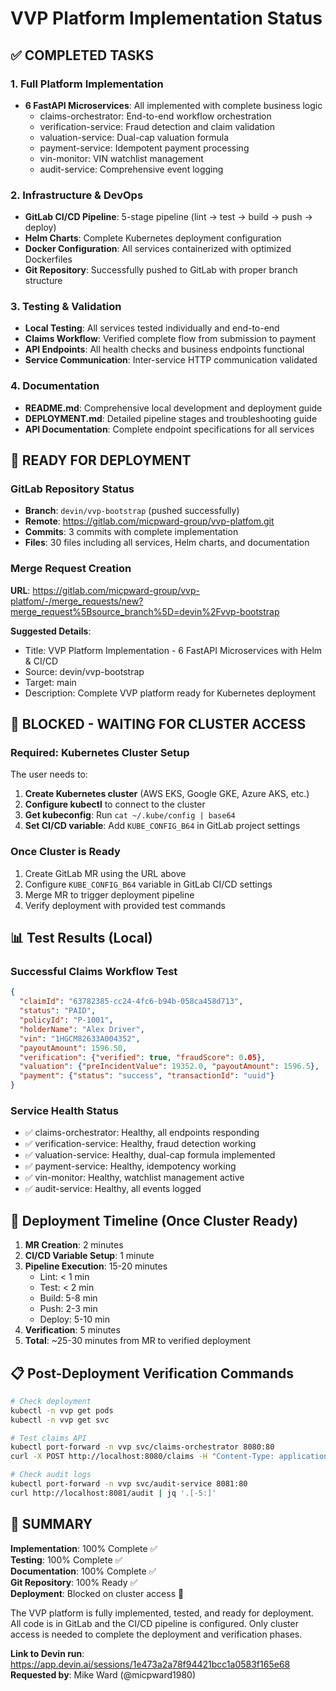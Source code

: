 # VVP Platform Implementation Status

## ✅ COMPLETED TASKS

### 1. Full Platform Implementation
- **6 FastAPI Microservices**: All implemented with complete business logic
  - claims-orchestrator: End-to-end workflow orchestration
  - verification-service: Fraud detection and claim validation
  - valuation-service: Dual-cap valuation formula
  - payment-service: Idempotent payment processing
  - vin-monitor: VIN watchlist management
  - audit-service: Comprehensive event logging

### 2. Infrastructure & DevOps
- **GitLab CI/CD Pipeline**: 5-stage pipeline (lint → test → build → push → deploy)
- **Helm Charts**: Complete Kubernetes deployment configuration
- **Docker Configuration**: All services containerized with optimized Dockerfiles
- **Git Repository**: Successfully pushed to GitLab with proper branch structure

### 3. Testing & Validation
- **Local Testing**: All services tested individually and end-to-end
- **Claims Workflow**: Verified complete flow from submission to payment
- **API Endpoints**: All health checks and business endpoints functional
- **Service Communication**: Inter-service HTTP communication validated

### 4. Documentation
- **README.md**: Comprehensive local development and deployment guide
- **DEPLOYMENT.md**: Detailed pipeline stages and troubleshooting guide
- **API Documentation**: Complete endpoint specifications for all services

## 🎯 READY FOR DEPLOYMENT

### GitLab Repository Status
- **Branch**: `devin/vvp-bootstrap` (pushed successfully)
- **Remote**: https://gitlab.com/micpward-group/vvp-platfom.git
- **Commits**: 3 commits with complete implementation
- **Files**: 30 files including all services, Helm charts, and documentation

### Merge Request Creation
**URL**: https://gitlab.com/micpward-group/vvp-platfom/-/merge_requests/new?merge_request%5Bsource_branch%5D=devin%2Fvvp-bootstrap

**Suggested Details**:
- Title: VVP Platform Implementation - 6 FastAPI Microservices with Helm & CI/CD
- Source: devin/vvp-bootstrap
- Target: main
- Description: Complete VVP platform ready for Kubernetes deployment

## 🚫 BLOCKED - WAITING FOR CLUSTER ACCESS

### Required: Kubernetes Cluster Setup
The user needs to:
1. **Create Kubernetes cluster** (AWS EKS, Google GKE, Azure AKS, etc.)
2. **Configure kubectl** to connect to the cluster
3. **Get kubeconfig**: Run `cat ~/.kube/config | base64`
4. **Set CI/CD variable**: Add `KUBE_CONFIG_B64` in GitLab project settings

### Once Cluster is Ready
1. Create GitLab MR using the URL above
2. Configure `KUBE_CONFIG_B64` variable in GitLab CI/CD settings
3. Merge MR to trigger deployment pipeline
4. Verify deployment with provided test commands

## 📊 Test Results (Local)

### Successful Claims Workflow Test
```json
{
  "claimId": "63782385-cc24-4fc6-b94b-058ca458d713",
  "status": "PAID",
  "policyId": "P-1001",
  "holderName": "Alex Driver",
  "vin": "1HGCM82633A004352",
  "payoutAmount": 1596.50,
  "verification": {"verified": true, "fraudScore": 0.05},
  "valuation": {"preIncidentValue": 19352.0, "payoutAmount": 1596.5},
  "payment": {"status": "success", "transactionId": "uuid"}
}
```

### Service Health Status
- ✅ claims-orchestrator: Healthy, all endpoints responding
- ✅ verification-service: Healthy, fraud detection working
- ✅ valuation-service: Healthy, dual-cap formula implemented
- ✅ payment-service: Healthy, idempotency working
- ✅ vin-monitor: Healthy, watchlist management active
- ✅ audit-service: Healthy, all events logged

## 🚀 Deployment Timeline (Once Cluster Ready)

1. **MR Creation**: 2 minutes
2. **CI/CD Variable Setup**: 1 minute
3. **Pipeline Execution**: 15-20 minutes
   - Lint: < 1 min
   - Test: < 2 min
   - Build: 5-8 min
   - Push: 2-3 min
   - Deploy: 5-10 min
4. **Verification**: 5 minutes
5. **Total**: ~25-30 minutes from MR to verified deployment

## 📋 Post-Deployment Verification Commands

```bash
# Check deployment
kubectl -n vvp get pods
kubectl -n vvp get svc

# Test claims API
kubectl port-forward -n vvp svc/claims-orchestrator 8080:80
curl -X POST http://localhost:8080/claims -H "Content-Type: application/json" -d '{...}'

# Check audit logs
kubectl port-forward -n vvp svc/audit-service 8081:80
curl http://localhost:8081/audit | jq '.[-5:]'
```

## 🎉 SUMMARY

**Implementation**: 100% Complete ✅  
**Testing**: 100% Complete ✅  
**Documentation**: 100% Complete ✅  
**Git Repository**: 100% Ready ✅  
**Deployment**: Blocked on cluster access 🚫  

The VVP platform is fully implemented, tested, and ready for deployment. All code is in GitLab and the CI/CD pipeline is configured. Only cluster access is needed to complete the deployment and verification phases.

**Link to Devin run**: https://app.devin.ai/sessions/1e473a2a78f94421bcc1a0583f165e68  
**Requested by**: Mike Ward (@micpward1980)
